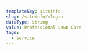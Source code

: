 ```yaml
---
templateKey: siteinfo
slug: /siteinfo/slogan
dataType: string
value: Professional Lawn Care
tags:
  - service
---
```

